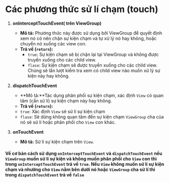 # Các phương thức sử lí chạm (touch)

1. **onInterceptTouchEvent( trên ViewGroup)**
   - **Mô tả:**  Phương thức này được sử dụng bởi ViewGroup để quyết định xem nó có nên chặn sự kiện chạm và tự xử lý nó hay không, hoặc chuyển nó xuống các view con.
   - **Trả về (`return`):**
     - `true`: Sự kiện chạm sẽ bị chặn lại tại ViewGroup và không được truyền xuống cho các child view.
     - `flase`: Sự kiện chạm sẽ được truyền xuống cho các child view. Chúng sẽ lần lượt kiểm tra xem có child view nào muốn xử lý sự kiện này hay không.
   
2. **dispatchTouchEvent**
   - **Mô tả:**Tác dụng phân phối sự kiện chạm, xác định `View` có quan tâm (cần sử lí) sự kiện chạm này hay không.
   -  **Trả về (`return`):**
     - `true`: Xác định `View` sẽ sử lí sự kiện chạm 
     - `flase`: Sẽ dừng không quan tâm đến sự kiện chạm `ViewGroup` cha của nó sẽ sử lí hoặc phân phối cho `View` con khác.

3. **onTouchEvent**
   - **Mô tả:** Sử lí sự kiện chạm trên  `View`.
   
#### Về cơ bản cách sử dụng `onInterceptTouchEvent` và `dispatchTouchEvent` nếu `ViewGroup` muốn sử lí sự kiện và không muốn phân phối cho `View` con thì trong `onInterceptTouchEvent` trả về `true`. Nếu `View` không muốn sử lí sự kiện chạm và nhường cho  `View` nằm bên dưới nó hoặc `ViewGroup` cha sử lí thì trong `dispatchTouchEvent`  trả về  `false`


